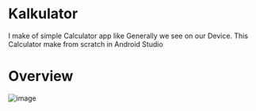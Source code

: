 # Kalkulator
I make of simple Calculator app like Generally we see on our Device. This Calculator make from scratch in Android Studio


# Overview

![image](https://user-images.githubusercontent.com/74137303/214009591-bf7c56eb-0ad7-498d-8343-0a69654aa18b.png)
